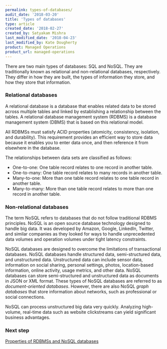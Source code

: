 ```yaml
---
permalink: types-of-databases/
audit_date: '2018-03-20'
title: 'Types of databases'
type: article
created_date: '2018-02-27'
created_by: Satyakam Mishra
last_modified_date: '2018-04-23'
last_modified_by: Kate Dougherty
product: Managed Operations
product_url: managed-operations
---
```


There are two main types of databases: SQL and NoSQL. They are traditionally
known as relational and non-relational databases, respectively. They differ in
how they are built, the types of information they store, and how they store
that information.

### Relational databases

A relational database is a database that enables related data to be stored
across multiple tables and linked by establishing a relationship between the
tables. A relational database management system (RDBMS) is a database
management system (DBMS) that is based on this relational model.

All RDBMSs must satisfy ACID properties (atomicity, consistency, isolation, and
durability). This requirement provides an efficient way to store data because
it enables you to enter data once, and then reference it from elsewhere in the
database.

The relationships between data sets are classified as follows:

- One-to-one: One table record relates to one record in another table.
- One-to-many: One table record relates to many records in another table.
- Many-to-one: More than one table record relates to one table record in
  another table.
- Many-to-many: More than one table record relates to more than one record in
  another table.

### Non-relational databases

The term NoSQL refers to databases that do not follow traditional RDBMS
principles. NoSQL is an open source database technology designed to handle big
data. It was developed by Amazon, Google, LinkedIn, Twitter, and similar
companies as they looked for ways to handle unprecedented data volumes and
operation volumes under tight latency constraints.

NoSQL databases are designed to overcome the limitations of transactional
databases. NoSQL databases handle structured data, semi-structured data, and
unstructured data. Unstructured data can include sensor data, information on
social sharing, personal settings, photos, location-based information, online
activity, usage metrics, and other data. NoSQL databases can store
semi-structured and unstructured data as documents in JSON or XML format.
These types of NoSQL databases are referred to as _document-oriented
databases_. However, there are also NoSQL _graph databases_ that store
information about networks, such as professional or social connections.   

NoSQL can process unstructured big data very quickly. Analyzing high-volume,
real-time data such as website clickstreams can yield significant business
advantages.

### Next step

[Properties of RDBMSs and NoSQL
databases](how-to/properties-of-rdbmss-and-nosql-databases/)
